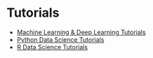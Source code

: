 # Tutorials

- [Machine Learning & Deep Learning Tutorials](https://github.com/ujjwalkarn/Machine-Learning-Tutorials/blob/master/README.md)
- [Python Data Science Tutorials](https://github.com/ujjwalkarn/DataSciencePython)
- [R Data Science Tutorials](https://github.com/ujjwalkarn/DataScienceR)
